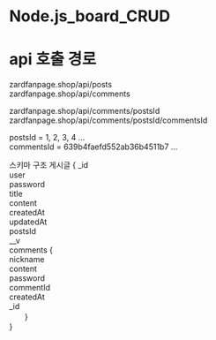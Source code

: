 # Node.js_board_CRUD
# api 호출 경로
zardfanpage.shop/api/posts  
zardfanpage.shop/api/comments


zardfanpage.shop/api/comments/postsId  
zardfanpage.shop/api/comments/postsId/commentsId


postsId = 1, 2, 3, 4 ...  
commentsId = 639b4faefd552ab36b4511b7 ... 
 
 
 
 
 스키마 구조
 게시글 {
 _id  
 user  
 password  
 title  
 content  
 createdAt  
 updatedAt  
 postsId  
 __v  
 comments {  
    nickname  
    content  
    password  
    commentId  
    createdAt  
    _id  
　　}  
 }  
